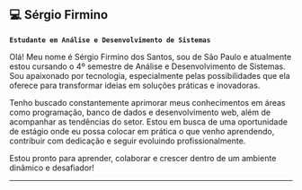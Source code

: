 ## 💻 Sérgio Firmino

**`Estudante em Análise e Desenvolvimento de Sistemas`**

Olá! Meu nome é Sérgio Firmino dos Santos, sou de São Paulo e atualmente estou cursando o 4º semestre de Análise e Desenvolvimento de Sistemas.
Sou apaixonado por tecnologia, especialmente pelas possibilidades que ela oferece para transformar ideias em soluções práticas e inovadoras.

Tenho buscado constantemente aprimorar meus conhecimentos em áreas como programação, banco de dados e desenvolvimento web, além de acompanhar as tendências do setor. Estou em busca de uma oportunidade de estágio onde eu possa colocar em prática o que venho aprendendo, contribuir com dedicação e seguir evoluindo profissionalmente.

Estou pronto para aprender, colaborar e crescer dentro de um ambiente dinâmico e desafiador!

---

